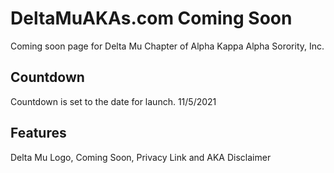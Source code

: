 # DeltaMuAKAs.com Coming Soon
Coming soon page for Delta Mu Chapter of Alpha Kappa Alpha Sorority, Inc.

## Countdown
Countdown is set to the date for launch. 11/5/2021

## Features
Delta Mu Logo, Coming Soon, Privacy Link and AKA Disclaimer